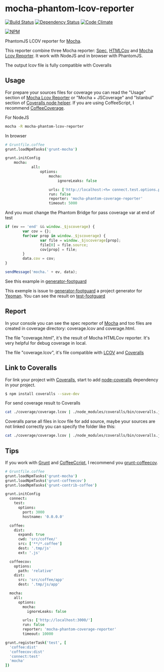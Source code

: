mocha-phantom-lcov-reporter
===================

[![Build Status](https://travis-ci.org/mazerte/mocha-phantom-coverage-reporter.png?branch=master)](https://travis-ci.org/mazerte/mocha-phantom-coverage-reporter)
[![Dependency Status](https://gemnasium.com/mazerte/mocha-phantom-coverage-reporter.png)](https://gemnasium.com/mazerte/mocha-phantom-coverage-reporter)
[![Code Climate](https://codeclimate.com/github/mazerte/mocha-phantom-coverage-reporter.png)](https://codeclimate.com/github/mazerte/mocha-phantom-coverage-reporter)

[![NPM](https://nodei.co/npm/mocha-phantom-coverage-reporter.png?downloads=true&stars=true)](https://nodei.co/npm/mocha-phantom-coverage-reporter/) 

PhantomJS LCOV reporter for [Mocha](http://visionmedia.github.io/mocha/).

This reporter combine three Mocha reporter: [Spec](http://visionmedia.github.io/mocha/), [HTMLCov](http://visionmedia.github.io/mocha/) and [Mocha Lcov Reporter](https://github.com/StevenLooman/mocha-lcov-reporter). It work with NodeJS and in browser with PhantomJS.

The output lcov file is fully compatible with Coveralls

Usage
-----

For prepare your sources files for coverage you can read the "Usage" section of [Mocha Lcov Reporter](https://github.com/StevenLooman/mocha-lcov-reporter) or "Mocha + JSCoverage" and "Istanbul" section of [Coveralls node helper](https://github.com/cainus/node-coveralls).
If you are using CoffeeScript, I recommend [CoffeeCoverage](https://github.com/benbria/coffee-coverage).

For NodeJS
```bash
mocha -R mocha-phantom-lcov-reporter
```

In browser
```coffeescript
# Gruntfile.coffee
grunt.loadNpmTasks('grunt-mocha')

grunt.initConfig
	mocha:
			all: 
				options:
					mocha:
						ignoreLeaks: false

					urls: ['http://localhost:<%= connect.test.options.port %>/']
					run: false
					reporter: 'mocha-phantom-coverage-reporter'
					timeout: 5000
```
And you must change the Phantom Bridge for pass coverage var at end of test
```js
if (ev == 'end' && window._$jscoverage) {
        var cov = {};
        for(var prop in window._$jscoverage) {
                var file = window._$jscoverage[prop];
                file[0] = file.source;
                cov[prop] = file;
        }
        data.cov = cov;
}

sendMessage('mocha.' + ev, data);
```
See this example in [generator-footguard](https://github.com/mazerte/generator-footguard/blob/master/app/templates/test/runner/bridge.js#L32)

This exemple is issue to [generator-footguard](https://github.com/mazerte/generator-footguard) a project generator for [Yeoman](http://yeoman.io). You can see the result on [test-footguard](https://github.com/mazerte/test-footguard)

Report
------

In your console you can see the spec reporter of [Mocha](http://visionmedia.github.io/mocha/) and too files are created in coverage directory: coverage.lcov and coverage.html.

The file "coverage.html", it's the result of Mocha HTMLCov reporter. It's very helpful for debug coverage in local.

The file "coverage.lcov", it's file compatible with [LCOV](http://ltp.sourceforge.net/coverage/lcov.php) and [Coveralls](http://coveralls.io)

Link to Coveralls
-----------------

For link your project with [Coveralls](http://coveralls.io), start to add [node-coveralls](https://github.com/cainus/node-coveralls) dependency in your project.

```bash
$ npm install coveralls --save-dev
```

For send coverage result to Coveralls

```bash
cat ./coverage/coverage.lcov | ./node_modules/coveralls/bin/coveralls.js
```

Coveralls parse all files in lcov file for add source, maybe your sources are not linked correctly you can specify the folder like this:

```bash
cat ./coverage/coverage.lcov | ./node_modules/coveralls/bin/coveralls.js src
```

Tips
----

If you work with [Grunt](http://gruntjs.com/) and [CoffeeCcript](http://coffeescript.org/), I recommend you [grunt-coffeecov](https://github.com/mazerte/grunt-coffeecov).

```coffeescript
# Gruntfile.coffee
grunt.loadNpmTasks('grunt-mocha')
grunt.loadNpmTasks('grunt-coffeecov')
grunt.loadNpmTasks('grunt-contrib-coffee')

grunt.initConfig
  connect:
    test:
      options:
        port: 3000
        hostname: '0.0.0.0'

  coffee:
    dist:
      expand: true
      cwd: 'src/coffee/'
      src: ['**/*.coffee']
      dest: '.tmp/js'
      ext: '.js'

  coffeecov:
    options:
      path: 'relative'
    dist:
      src: 'src/coffee/app'
      dest: '.tmp/js/app'

  mocha:
    all: 
      options:
        mocha:
          ignoreLeaks: false

        urls: ['http://localhost:3000/']
        run: false
        reporter: 'mocha-phantom-coverage-reporter'
        timeout: 10000

grunt.registerTask('test', [
  'coffee:dist'
  'coffeecov:dist'
  'connect:test'
  'mocha'
])
```
